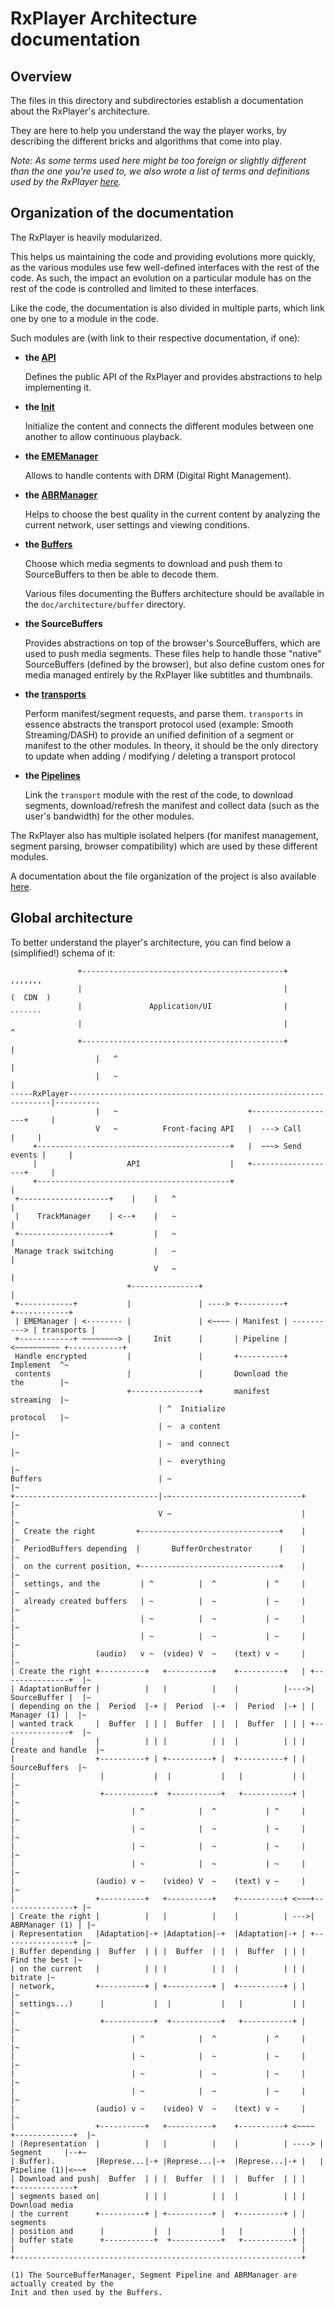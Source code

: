 # RxPlayer Architecture documentation ##########################################

## Overview ####################################################################

The files in this directory and subdirectories establish a documentation about
the RxPlayer's architecture.

They are here to help you understand the way the player works, by describing
the different bricks and algorithms that come into play.

_Note: As some terms used here might be too foreign or slightly different than
the one you're used to, we also wrote a list of terms and definitions used by
the RxPlayer [here](../terms.md)._



## Organization of the documentation ###########################################

The RxPlayer is heavily modularized.

This helps us maintaining the code and providing evolutions more quickly, as the
various modules use few well-defined interfaces with the rest of the code.
As such, the impact an evolution on a particular module has on the rest of the
code is controlled and limited to these interfaces.

Like the code, the documentation is also divided in multiple parts, which link
one by one to a module in the code.

Such modules are (with link to their respective documentation, if one):

  - __the [API](./api/index.md)__

    Defines the public API of the RxPlayer and provides abstractions to help
    implementing it.


  - __the [Init](./init/index.md)__

    Initialize the content and connects the different modules between one
    another to allow continuous playback.


  - __the [EMEManager](./eme/index.md)__

    Allows to handle contents with DRM (Digital Right Management).


  - __the [ABRManager](./abr/index.md)__

    Helps to choose the best quality in the current content by analyzing the
    current network, user settings and viewing conditions.


  - __the [Buffers](./buffers/index.md)__

    Choose which media segments to download and push them to SourceBuffers to
    then be able to decode them.

    Various files documenting the Buffers architecture should be available in
    the ``doc/architecture/buffer`` directory.


  - __the SourceBuffers__

    Provides abstractions on top of the browser's SourceBuffers, which are used
    to push media segments.
    These files help to handle those "native" SourceBuffers (defined by the
    browser), but also define custom ones for media managed entirely by the
    RxPlayer like subtitles and thumbnails.


  - __the [transports](./transports/index.md)__

    Perform manifest/segment requests, and parse them.
    `transports` in essence abstracts the transport protocol used (example:
    Smooth Streaming/DASH) to provide an unified definition of a segment or
    manifest to the other modules.
    In theory, it should be the only directory to update when adding /
    modifying / deleting a transport protocol


  - __the [Pipelines](./pipelines/index.md)__

    Link the `transport` module with the rest of the code, to download segments,
    download/refresh the manifest and collect data (such as the user's
    bandwidth) for the other modules.


The RxPlayer also has multiple isolated helpers (for manifest management,
segment parsing, browser compatibility) which are used by these different
modules.

A documentation about the file organization of the project is also available
[here](./files.md).



## Global architecture #########################################################

To better understand the player's architecture, you can find below a
(simplified!) schema of it:

```
               +---------------------------------------------+              ,,,,,,,
               |                                             |             (  CDN  )
               |               Application/UI                |              ```````
               |                                             |                 ^
               +---------------------------------------------+                 |
                   |   ^                                                       |
                   |   ~                                                       |
-----RxPlayer------------------------------------------------------------------|----------
                   |   ~                             +-------------------+     |
                   V   ~          Front-facing API   |  ---> Call        |     |
     +-------------------------------------------+   |  ~~~> Send events |     |
     |                    API                    |   +-------------------+     |
     +-------------------------------------------+                             |
 +--------------------+    |    |   ^                                          |
 |    TrackManager    | <--+    |   ~                                          |
 +--------------------+         |   ~                                          |
 Manage track switching         |   ~                                          |
                                V   ~                                          |
                          +---------------+                                    |
 +------------+           |               | ----> +----------+             +------------+
 | EMEManager | <-------- |               | <~~~~ | Manifest | ----------> | transports |
 +------------+ ~~~~~~~~> |     Init      |       | Pipeline | <~~~~~~~~~~ +------------+
 Handle encrypted         |               |       +----------+             Implement  ^~
 contents                 |               |       Download the             the        |~
                          +---------------+       manifest                 streaming  |~
                                 | ^  Initialize                           protocol   |~
                                 | ~  a content                                       |~
                                 | ~  and connect                                     |~
                                 | ~  everything                                      |~
Buffers                          | ~                                                  |~
+--------------------------------|-~-----------------------------+                    |~
|                                V ~                             |                    |~
|  Create the right         +-------------------------------+    |                    |~
|  PeriodBuffers depending  |       BufferOrchestrator      |    |                    |~
|  on the current position, +-------------------------------+    |                    |~
|  settings, and the         | ^          |  ^           | ^     |                    |~
|  already created buffers   | ~          |  ~           | ~     |                    |~
|                            | ~          |  ~           | ~     |                    |~
|                            | ~          |  ~           | ~     |                    |~
|                  (audio)   v ~  (video) V  ~    (text) v ~     |                    |~
| Create the right +----------+   +----------+    +----------+   | +---------------+  |~
| AdaptationBuffer |          |   |          |    |          |---->|  SourceBuffer |  |~
| depending on the |  Period  |-+ |  Period  |-+  |  Period  |-+ | |   Manager (1) |  |~
| wanted track     |  Buffer  | | |  Buffer  | |  |  Buffer  | | | +---------------+  |~
|                  |          | | |          | |  |          | | | Create and handle  |~
|                  +----------+ | +----------+ |  +----------+ | |     SourceBuffers  |~
|                   |           |  |           |   |           | |                    |~
|                   +-----------+  +-----------+   +-----------+ |                    |~
|                          | ^            |  ^           | ^     |                    |~
|                          | ~            |  ~           | ~     |                    |~
|                          | ~            |  ~           | ~     |                    |~
|                          | ~            |  ~           | ~     |                    |~
|                  (audio) v ~    (video) V  ~    (text) v ~     |                    |~
|                  +----------+   +----------+    +----------+ <~~~+----------------+ |~
| Create the right |          |   |          |    |          | --->| ABRManager (1) | |~
| Representation   |Adaptation|-+ |Adaptation|-+  |Adaptation|-+ | +----------------+ |~
| Buffer depending |  Buffer  | | |  Buffer  | |  |  Buffer  | | |      Find the best |~
| on the current   |          | | |          | |  |          | | |            bitrate |~
| network,         +----------+ | +----------+ |  +----------+ | |                    |~
| settings...)      |           |  |           |   |           | |                    |~
|                   +-----------+  +-----------+   +-----------+ |                    |~
|                          | ^            |  ^           | ^     |                    |~
|                          | ~            |  ~           | ~     |                    |~
|                          | ~            |  ~           | ~     |                    |~
|                          | ~            |  ~           | ~     |                    |~
|                  (audio) v ~    (video) V  ~    (text) v ~     |                    |~
|                  +----------+   +----------+    +----------+ <~~~~ +-------------+  |~
| (Representation  |          |   |          |    |          | ----> | Segment     |--+~
| Buffer).         |Represe...|-+ |Represe...|-+  |Represe...|-+ |   | Pipeline (1)|<~~+
| Download and push|  Buffer  | | |  Buffer  | |  |  Buffer  | | |   +-------------+
| segments based on|          | | |          | |  |          | | |   Download media
| the current      +----------+ | +----------+ |  +----------+ | |   segments
| position and      |           |  |           |   |           | |
| buffer state      +-----------+  +-----------+   +-----------+ |
|                                                                |
+----------------------------------------------------------------+

(1) The SourceBufferManager, Segment Pipeline and ABRManager are actually created by the
Init and then used by the Buffers.
```
